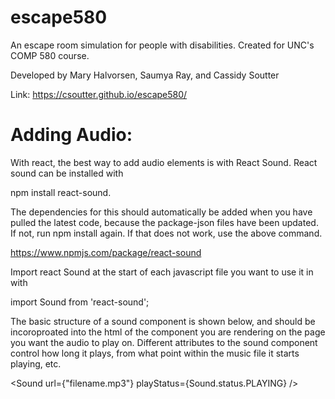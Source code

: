# escape580
An escape room simulation for people with disabilities. Created for UNC's COMP 580 course.

Developed by Mary Halvorsen, Saumya Ray, and Cassidy Soutter

Link: https://csoutter.github.io/escape580/

# Adding Audio: 
 
 With react, the best way to add audio elements is with React Sound. React sound can be installed with 
 
 npm install react-sound. 
 
The dependencies for this should automatically be added when you have pulled the latest code, because the package-json files have been updated. If not, run npm install again. If that does not work, use the above command.
 
 https://www.npmjs.com/package/react-sound
 
 Import react Sound at the start of each javascript file you want to use it in with 
 
 import Sound from 'react-sound';
 
 The basic structure of a sound component is shown below, and should be incoroproated into the html of the component you are rendering on the page you want the audio to play on. Different attributes to the sound component control how long it plays, 
 from what point within the music file it starts playing, etc.
 
 <Sound 
  url={"filename.mp3"}
  playStatus={Sound.status.PLAYING}
 />
